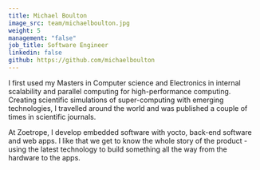 ```yaml
---
title: Michael Boulton
image_src: team/michaelboulton.jpg
weight: 5
management: "false"
job_title: Software Engineer
linkedin: false
github: https://github.com/michaelboulton
---
```


I first used my Masters in Computer science and Electronics in internal scalability and parallel computing for high-performance computing. Creating scientific simulations of super-computing with emerging technologies, I travelled around the world and was published a couple of times in scientific journals.

At Zoetrope, I develop embedded software with yocto, back-end software and web apps. I like that we get to know the whole story of the product - using the latest technology to build something all the way from the hardware to the apps.
